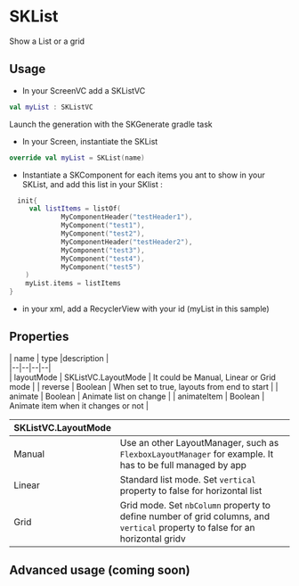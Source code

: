# SKList

Show a List or a grid

## Usage

* In your ScreenVC add a SKListVC

```kotlin  
val myList : SKListVC  
```  

Launch the generation with the SKGenerate gradle task

* In your Screen, instantiate the SKList

```kotlin  
override val myList = SKList(name)  
```  

* Instantiate a SKComponent for each items you ant to show in your SKList, and add this list in your SKlist :
```kotlin  
  init{  
	 val listItems = listOf(
			 MyComponentHeader("testHeader1"),
			 MyComponent("test1"),
			 MyComponent("test2"),
			 MyComponentHeader("testHeader2"),
			 MyComponent("test3"),
			 MyComponent("test4"),
			 MyComponent("test5")
	)
	myList.items = listItems 
}  
```  
* in your xml, add a RecyclerView with your id (myList in this sample)

## Properties

| name | type |description |  
|--|--|--|--|  
| layoutMode | SKListVC.LayoutMode | It could be Manual, Linear or Grid mode |
| reverse | Boolean | When set to true, layouts from end to start  |
| animate | Boolean | Animate list on change |
| animateItem | Boolean | Animate item when it changes or not |


| SKListVC.LayoutMode |  |
|--|--|
| Manual | Use an other LayoutManager, such as `FlexboxLayoutManager` for example. It has to be full managed by app |
| Linear | Standard list mode. Set `vertical` property to false for horizontal list |
| Grid | Grid mode. Set `nbColumn` property to define number of grid columns, and `vertical` property to false for an horizontal gridv| 

## Advanced usage (coming soon)